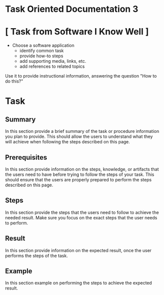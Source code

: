 # Task Oriented Documentation 3
# [ Task from Software I Know Well ]

- Choose a software application
    - identify common task
    - provide how-to steps
    - add supporting media, links, etc.
    - add references to related topics

Use it to provide instructional information, answering the question "How to do this?"

# Task

## Summary
In this section provide a brief summary of the task or procedure information you plan to provide. This should allow the users to understand what they will achieve when following the steps described on this page.

## Prerequisites
In this section provide information on the steps, knowledge, or artifacts that the users need to have before trying to follow the steps of your task. This should ensure that the users are properly prepared to perform the steps described on this page.

## Steps
In this section provide the steps that the users need to follow to achieve the needed result. Make sure you focus on the exact steps that the user needs to perform.

## Result
In this section provide information on the expected result, once the user performs the steps of the task.

## Example
In this section example on performing the steps to achieve the expected result.